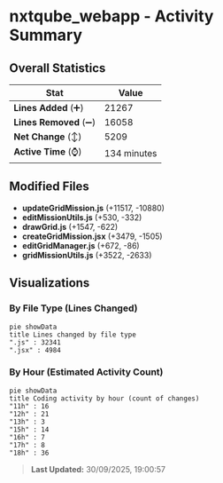 # nxtqube_webapp - Activity Summary 

## Overall Statistics

| Stat                   | Value                                                             |
| ---------------------- | ----------------------------------------------------------------- |
| **Lines Added** (➕)   | 21267                                          |
| **Lines Removed** (➖) | 16058                                        |
| **Net Change** (↕)    | 5209                |
| **Active Time** (⌚)   | 134 minutes |


## Modified Files
- **updateGridMission.js** (+11517, -10880)
- **editMissionUtils.js** (+530, -332)
- **drawGrid.js** (+1547, -622)
- **createGridMission.jsx** (+3479, -1505)
- **editGridManager.js** (+672, -86)
- **gridMissionUtils.js** (+3522, -2633)

## Visualizations

### By File Type (Lines Changed)

```mermaid
pie showData
title Lines changed by file type
".js" : 32341
".jsx" : 4984
```

### By Hour (Estimated Activity Count)

```mermaid
pie showData
title Coding activity by hour (count of changes)
"11h" : 16
"12h" : 21
"13h" : 3
"15h" : 14
"16h" : 7
"17h" : 8
"18h" : 36
```


> **Last Updated:** 30/09/2025, 19:00:57